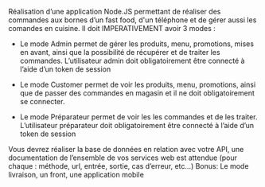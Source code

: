 Réalisation d’une application Node.JS permettant de réaliser des commandes aux bornes d’un fast food,
d'un téléphone et de gérer aussi les comandes en cuisine.
Il doit IMPERATIVEMENT avoir 3 modes :

- Le mode Admin permet de gérer les produits, menu, promotions, mises en avant, ainsi que la possibilité de
récupérer et de traiter les commandes. L’utilisateur admin doit obligatoirement être connecté à l’aide d’un
token de session

- Le mode Customer permet de voir les produits, menu, promotions, ainsi que de passer des commandes en
magasin et il ne doit obligatoirement se connecter.

- Le mode Préparateur permet de voir les les commandes et de les traiter. L’utilisateur préparateur doit
obligatoirement être connecté à l’aide d’un token de session

Vous devrez réaliser la base de données en relation avec votre API, une documentation de l’ensemble de
vos services web est attendue (pour chaque : méthode, url, entrée, sortie, cas d’erreur, etc...)
Bonus: Le mode livraison, un front, une application mobile